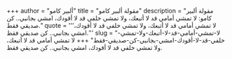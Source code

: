+++
author = "ألبير كامو"
title = "مقولة ألبير كامو"
description = "مقولة ألبير كامو: لا تمشي أمامي قد لا أتبعك، ولا تمشي خلفي قد لا أقودك، امشي بجانبي.. كن صديقي فقط."
quote = '''لا تمشي أمامي قد لا أتبعك، ولا تمشي خلفي قد لا أقودك، امشي بجانبي.. كن صديقي فقط.'''
slug = "لا-تمشي-أمامي-قد-لا-أتبعك-ولا-تمشي-خلفي-قد-لا-أقودك-امشي-بجانبي-كن-صديقي-فقط"
+++
لا تمشي أمامي قد لا أتبعك، ولا تمشي خلفي قد لا أقودك، امشي بجانبي.. كن صديقي فقط.
